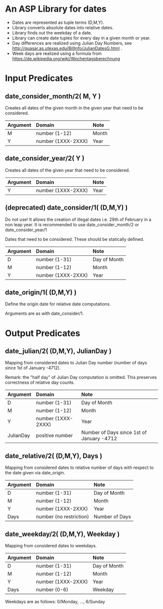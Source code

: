 
# An ASP Library for dates

* Dates are represented as tuple terms (D,M,Y).
* Library converts absolute dates into relative dates.
* Library finds out the weekday of a date.
* Library can create date tuples for every day in a given month or year.
* Day differences are realized using Julian Day Numbers, see http://quasar.as.utexas.edu/BillInfo/JulianDatesG.html .
* Week days are realized using a formula from https://de.wikipedia.org/wiki/Wochentagsberechnung



# Input Predicates

## date_consider_month/2( M, Y )

Creates all dates of the given month in the given year that need to be considered.

|Argument | Domain                     | Note          |
|:--------|:---------------------------|:--------------|
| M       | number (1-12)              | Month
| Y       | number (1XXX-2XXX)         | Year

## date_consider_year/2( Y )

Creates all dates of the given year that need to be considered.

|Argument | Domain                     | Note          |
|:--------|:---------------------------|:--------------|
| Y       | number (1XXX-2XXX)         | Year

## (deprecated) date_consider/1( (D,M,Y) )

Do not use! It allows the creation of illegal dates i.e. 29th of February in a non leap year.
It is recommended to use date_consider_month/2 or date_consider_year/1

Dates that need to be considered.
These should be statically defined.

|Argument | Domain                     | Note          |
|:--------|:---------------------------|:--------------|
| D       | number (1-31)              | Day of Month
| M       | number (1-12)              | Month
| Y       | number (1XXX-2XXX)         | Year

## date_origin/1( (D,M,Y) )

Define the origin date for relative date computations.

Arguments are as with date_consider/1.

# Output Predicates

## date_julian/2( (D,M,Y), JulianDay )

Mapping from considered dates to Julian Day number (number of days since 1st of January -4712).

Remark: the "half day" of Julian Day computation is omitted. This preserves correctness of relative day counts.

|Argument   | Domain                     | Note          |
|:----------|:---------------------------|:--------------|
| D         | number (1-31)              | Day of Month
| M         | number (1-12)              | Month
| Y         | number (1XXX-2XXX)         | Year
| JulianDay | positive number            | Number of Days since 1st of January -4712

## date_relative/2( (D,M,Y), Days )

Mapping from considered dates to relative number of days with respect to the date given via date_origin.

|Argument | Domain                     | Note          | 
|:--------|:---------------------------|:--------------|
| D       | number (1-31)              | Day of Month
| M       | number (1-12)              | Month
| Y       | number (1XXX-2XXX)         | Year
| Days    | number (no restriction)    | Number of Days

## date_weekday/2( (D,M,Y), Weekday )

Mapping from considered dates to weekdays.

|Argument | Domain                     | Note          |
|:--------|:---------------------------|:--------------|
| D       | number (1-31)              | Day of Month
| M       | number (1-12)              | Month
| Y       | number (1XXX-2XXX)         | Year
| Days    | number (0-6)               | Weekday

Weekdays are as follows: 0/Monday, ..., 6/Sunday

